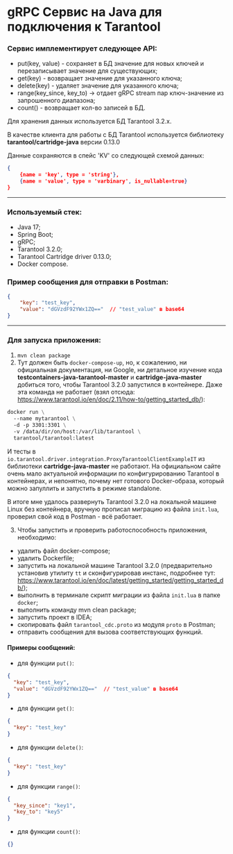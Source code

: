# gRPC Сервис на Java для подключения к Tarantool

### Сервис имплементирует следующее API:
- put(key, value) - сохраняет в БД значение для новых ключей и перезаписывает значение для существующих;
- get(key) - возвращает значение для указанного ключа;
- delete(key) - удаляет значение для указанного ключа;
- range(key_since, key_to) → отдает gRPC stream пар ключ-значение из запрошенного диапазона;
- count() - возвращает кол-во записей в БД.

Для хранения данных используется БД Tarantool 3.2.x.

В качестве клиента для работы с БД Tarantool используется библиотеку **tarantool/cartridge-java** версии 0.13.0

Данные сохраняются в спейс 'KV' cо следующей схемой данных:
```json
{
    {name = 'key', type = 'string'},
    {name = 'value', type = 'varbinary', is_nullable=true}
}
```
----
### Используемый стек:
- Java 17;
- Spring Boot;
- gRPC;
- Tarantool 3.2.0;
- Tarantool Cartridge driver 0.13.0;
- Docker compose.

### Пример сообщения для отправки в Postman:
```json
{
    "key": "test_key",
    "value": "dGVzdF92YWx1ZQ=="  // "test_value" в base64
}
```

----

### Для запуска приложения:

1. `mvn clean package`
2. Тут должен быть `docker-compose-up`, но, к сожалению, ни официальная документация, ни Google, ни детальное изучение кода **testcontainers-java-tarantool-master** и **cartridge-java-master** добиться того, чтобы Tarantool 3.2.0 запустился в контейнере.
Даже эта команда не работает (взял отсюда: https://www.tarantool.io/en/doc/2.11/how-to/getting_started_db/): 
```dockerfile
docker run \
  --name mytarantool \
  -d -p 3301:3301 \
  -v /data/dir/on/host:/var/lib/tarantool \
  tarantool/tarantool:latest
```
И тесты в `io.tarantool.driver.integration.ProxyTarantoolClientExampleIT` из библиотеки **cartridge-java-master** не работают.
На официальном сайте очень мало актуальной информации по конфигурированию Tarantool в контейнерах, и непонятно, почему нет готового Docker-образа, который можно запуллить и запустить в режиме standalone.

В итоге мне удалось развернуть Tarantool 3.2.0 на локальной машине Linux без контейнера, вручную прописал миграцию из файла `init.lua`, проверил свой код в Postman - всё работает.

3. Чтобы запустить и проверить работоспособность приложения, необходимо:
- удалить файл docker-compose;
- удалить Dockerfile;
- запустить на локальной машине Tarantool 3.2.0 (предварительно установив утилиту `tt` и сконфигурировав инстанс, подробнее тут: https://www.tarantool.io/en/doc/latest/getting_started/getting_started_db/);
- выполнить в терминале скрипт миграции из файла `init.lua` в папке `docker`;
- выполнить команду mvn clean package;
- запустить проект в IDEA;
- скопировать файл `tarantool_cdc.proto` из модуля `proto` в Postman;
- отправить сообщения для вызова соответствующих функций.

#### Примеры сообщений:

- для функции `put()`:
```json
{
  "key": "test_key",
  "value": "dGVzdF92YWx1ZQ=="  // "test_value" в base64
}
```

- для функции `get()`:
```json
{
  "key": "test_key"
}
```

- для функции `delete()`:
```json
{
  "key": "test_key"
}
```

- для функции `range()`:
```json
{
  "key_since": "key1",
  "key_to": "key5"
}
```

- для функции `count()`:
```json
{}
```



